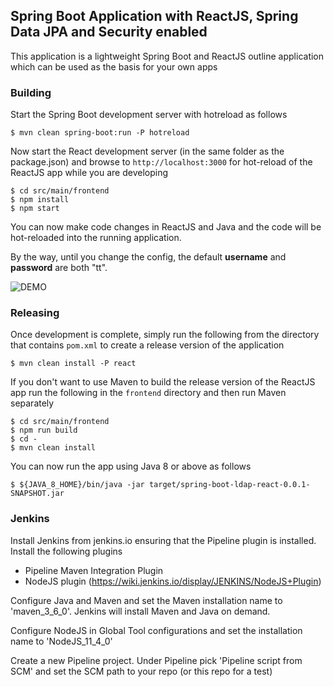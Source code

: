 
## Spring Boot Application with ReactJS, Spring Data JPA and Security enabled 

This application is a lightweight Spring Boot and ReactJS outline application which can be used as the basis for your own apps

### Building

Start the Spring Boot development server with hotreload as follows

```
$ mvn clean spring-boot:run -P hotreload
```

Now start the React development server (in the same folder as the package.json) and browse to `http://localhost:3000` for hot-reload of the ReactJS app while you are developing
```
$ cd src/main/frontend
$ npm install
$ npm start
```

You can now make code changes in ReactJS and Java and the code will be hot-reloaded into the running application.

By the way, until you change the config, the default **username** and **password** are both "tt".

![DEMO](https://user-images.githubusercontent.com/19827042/83907979-8bd66900-a723-11ea-856f-8ef113ef8977.gif)

### Releasing

Once development is complete, simply run the following from the directory that contains `pom.xml` to create a release version of the application
```
$ mvn clean install -P react
```

If you don't want to use Maven to build the release version of the ReactJS app run the following in the `frontend` directory and then run Maven separately
```
$ cd src/main/frontend
$ npm run build
$ cd -
$ mvn clean install
```

You can now run the app using Java 8 or above as follows
```
$ ${JAVA_8_HOME}/bin/java -jar target/spring-boot-ldap-react-0.0.1-SNAPSHOT.jar
```

### Jenkins
Install Jenkins from jenkins.io ensuring that the Pipeline plugin is installed.  Install the following plugins
- Pipeline Maven Integration Plugin
- NodeJS plugin (https://wiki.jenkins.io/display/JENKINS/NodeJS+Plugin)

Configure Java and Maven and set the Maven installation name to 'maven_3_6_0'.  Jenkins will install Maven and Java on demand.

Configure NodeJS in Global Tool configurations and set the installation name to 'NodeJS_11_4_0'

Create a new Pipeline project.  Under Pipeline pick 'Pipeline script from SCM' and set the SCM path to your repo (or this repo for a test)

